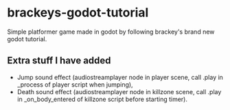 # brackeys-godot-tutorial
Simple platformer game made in godot by following brackey's brand new godot tutorial.

## Extra stuff I have added
- Jump sound effect (audiostreamplayer node in player scene, call .play in _process of player script when jumping),
- Death sound effect (audiostreamplayer node in killzone scene, call .play in _on_body_entered of killzone script before starting timer).
